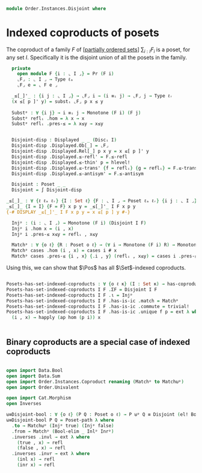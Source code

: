 <!--
```agda
open import Cat.Prelude

open import Order.Base
open import Order.Displayed
open import Order.Instances.Discrete
open import Data.Id.Base
open import Cat.Diagram.Coproduct.Indexed

import Order.Reasoning as Pr
open Indexed-coproduct
open is-indexed-coproduct

```
-->

```agda
module Order.Instances.Disjoint where
```

# Indexed coproducts of posets

The coproduct of a family $F$ of [[partially ordered sets]] $\sum_{i : I} F_i$ is a
poset, for any set $I$. Specifically it is the disjoint union of all the
posets in the family.

[partially ordered sets]: Order.Base.html

<!--
```agda
module _ {ℓ ℓₐ ℓᵣ} (I : Set ℓ) (F : ⌞ I ⌟ → Poset ℓₐ ℓᵣ) where
```
-->

```agda
  private
    open module F {i : ⌞ I ⌟} = Pr (F i)
    ⌞F⌟ : ⌞ I ⌟ → Type ℓₐ
    ⌞F⌟ e = ⌞ F e ⌟

  _≤[_]'_ : {i j : ⌞ I ⌟} → ⌞F⌟ i → (i ≡ᵢ j) → ⌞F⌟ j → Type ℓᵣ
  (x ≤[ p ]' y) = substᵢ ⌞F⌟ p x ≤ y
  
  Substᵖ : ∀ {i j} → i ≡ᵢ j → Monotone (F i) (F j)
  Substᵖ reflᵢ .hom = λ x → x
  Substᵖ reflᵢ .pres-≤ = λ x≤y → x≤y


  Disjoint-disp : Displayed _ _ (Discᵢ I)
  Disjoint-disp .Displayed.Ob[_] = ⌞F⌟
  Disjoint-disp .Displayed.Rel[_] p x y = x ≤[ p ]' y
  Disjoint-disp .Displayed.≤-refl' = F.≤-refl
  Disjoint-disp .Displayed.≤-thin' p = hlevel!
  Disjoint-disp .Displayed.≤-trans' {f = reflᵢ} {g = reflᵢ} = F.≤-trans
  Disjoint-disp .Displayed.≤-antisym' = F.≤-antisym

  Disjoint : Poset _ _
  Disjoint = ∫ Disjoint-disp

_≤[_]_ : ∀ {ℓ ℓₐ ℓᵣ} {I : Set ℓ} {F : ⌞ I ⌟ → Poset ℓₐ ℓᵣ} {i j : ⌞ I ⌟} → ⌞ F i ⌟ → (i ≡ᵢ j) → ⌞ F j ⌟ → Type ℓᵣ
_≤[_]_ {I = I} {F = F} x p y = _≤[_]'_ I F x p y
{-# DISPLAY _≤[_]'_ I F x p y = x ≤[ p ] y #-}
```

<!--
```agda
module _ {ℓ ℓₐ ℓᵣ} {I : Set ℓ} {F : ⌞ I ⌟ → Poset ℓₐ ℓᵣ} where
  private 
    
    open module F {i : ⌞ I ⌟} = Pr (F i)
    
    ⌞F⌟ : ⌞ I ⌟ → Type ℓₐ
    ⌞F⌟ e = ⌞ F e ⌟
```
-->

```agda
  Injᵖ : (i : ⌞ I ⌟) → Monotone (F i) (Disjoint I F)
  Injᵖ i .hom x = (i , x)
  Injᵖ i .pres-≤ x≤y = reflᵢ , x≤y

  Matchᵖ : ∀ {o ℓ} {R : Poset o ℓ} → (∀ i → Monotone (F i) R) → Monotone (Disjoint I F) R
  Matchᵖ cases .hom (i , x) = cases i # x
  Matchᵖ cases .pres-≤ {i , x} {.i , y} (reflᵢ , x≤y) = cases i .pres-≤ x≤y
```

Using this, we can show that $\Pos$ has all $\Set$-indexed coproducts.

```agda

Posets-has-set-indexed-coproducts : ∀ {o ℓ κ} (I : Set κ) → has-coproducts-indexed-by (Posets (o ⊔ κ) (ℓ ⊔ κ)) ⌞ I ⌟
Posets-has-set-indexed-coproducts I F .ΣF = Disjoint I F
Posets-has-set-indexed-coproducts I F .ι = Injᵖ
Posets-has-set-indexed-coproducts I F .has-is-ic .match = Matchᵖ
Posets-has-set-indexed-coproducts I F .has-is-ic .commute = trivial!
Posets-has-set-indexed-coproducts I F .has-is-ic .unique f p = ext λ where
  (i , x) → happly (ap hom (p i)) x
  
```
## Binary coproducts are a special case of indexed coproducts

```agda

open import Data.Bool
open import Data.Sum
open import Order.Instances.Coproduct renaming (Matchᵖ to Match⊎ᵖ)
open import Order.Univalent

open import Cat.Morphism
open Inverses

⊎≡Disjoint-bool : ∀ {o ℓ} (P Q : Poset o ℓ) → P ⊎ᵖ Q ≡ Disjoint (el! Bool) (if_then P else Q)
⊎≡Disjoint-bool P Q = Poset-path λ where 
  .to → Match⊎ᵖ (Injᵖ true) (Injᵖ false)
  .from → Matchᵖ (Bool-elim _ Inlᵖ Inrᵖ)
  .inverses .invl → ext λ where 
    (true , x) → refl
    (false , x) → refl
  .inverses .invr → ext λ where 
    (inl x) → refl
    (inr x) → refl
```

